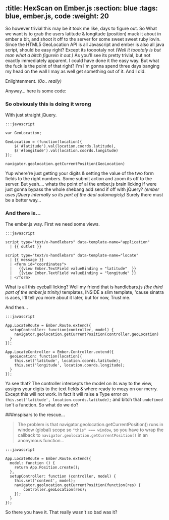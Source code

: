 :title: HexScan on Ember.js
:section: blue
:tags: blue, ember.js, code
:weight: 20
---
So however trivial this may be it took me like, days to figure out. So What we want is to grab the users latitude & longitude (position) muck it about in ember a bit, and shoot it off to the server for some sweet sweet ruby lovin. Since the HTML5 GeoLocation API is all Javascript and ember is also all java script, should be easy right? Except its tooootaly not *(Well it toootaly is but man what a bitch figurein it out.)* As you'll see its pretty trivial, but not exactly immediately apparent. I could have done it the easy way. But what the fuck is the point of that right? I'm I'm gonna spend three days banging my head on the wall I may as well get something out of it. And I did.

Enlightenment. *(0o.. really)*

Anyway… here is some code:

### So obviously this is doing it wrong
With just straight jQuery.
		
	:::javascript
		
    var GeoLocation;
    
    GeoLocation = (function(location){
        $('#latitude').val(location.coords.latitude),
        $('#longitude').val(location.coords.longitude)
    });
    
    navigator.geolocation.getCurrentPosition(GeoLocation)
    
 Yup where're just getting your digits & setting the value of the two form fields to the right numbers. Some submit action and zoom its off to the server. But yeah…. whats the point of al the ember.js brain licking if were just gonna bypass the whole shebang add send if off with jQuery? *(ember uses jQuery internally so its part of the deal automagicly)* Surely there must be a better way…
 
### And there is…
The ember.js way. First we need some views.

    :::javascript
    
	script type="text/x-handlebars" data-template-name="application"
      | {{ outlet }}
  
    script type="text/x-handlebars" data-template-name="locate"
      | {{ message }}
      | <form id="coordinates">
      |   {{view Ember.TextField valueBinding = "latitude"  }}
      |   {{view Ember.TextField valueBinding = "longitude" }}
      | </form>

What is all this eyeball licking? Well my friend that is handlebars.js *(the third part of the ember.js trinity)* templates, INSIDE a slim template, 'cause sinatra is aces, I'll tell you more about it later, but for now, Trust me.

And then…

    :::javascript
		
	App.LocateRoute = Ember.Route.extend({
      setupController: function(controller, model) {
        navigator.geolocation.getCurrentPosition(controller.geoLocation)
      }
    });

    App.LocateController = Ember.Controller.extend({
      geoLocation: function(location){
        this.set('latitude', location.coords.latitude);
        this.set('longitude', location.coords.longitude);
      }
    });
    
Ya see that? The controller intercepts the model on its way to the view, assigns your digits to the text fields & where ready to mozy on our merry. Except this will not work. In fact it will raise a Type error on `this.set('latitude', location.coords.latitude);` and bitch that `undefined` isn't a function. So what do we do?

###mspisars to the rescue…

>The problem is that navigator.geolocation.getCurrentPosition() runs in window (global) scope so `"this" === window`, so you have to wrap the callback to `navigator.geolocation.getCurrentPosition()` in an anonymous function...

    :::javascript
		
	App.LocateRoute = Ember.Route.extend({
      model: function () {
        return App.Position.create();
      },
      setupController: function (controller, model) {
        this.set('content', model);
        navigator.geolocation.getCurrentPosition(function(res) {
            controller.geoLocation(res);
        });
      }
    });
    
So there you have it. That really wasn't so bad was it?